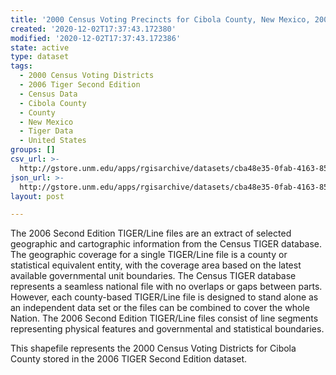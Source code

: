 ```yaml
---
title: '2000 Census Voting Precincts for Cibola County, New Mexico, 2006se TIGER'
created: '2020-12-02T17:37:43.172380'
modified: '2020-12-02T17:37:43.172386'
state: active
type: dataset
tags:
  - 2000 Census Voting Districts
  - 2006 Tiger Second Edition
  - Census Data
  - Cibola County
  - County
  - New Mexico
  - Tiger Data
  - United States
groups: []
csv_url: >-
  http://gstore.unm.edu/apps/rgisarchive/datasets/cba48e35-0fab-4163-854e-5a2223eb4742/tgr2006se_cibo_vtd00.derived.csv
json_url: >-
  http://gstore.unm.edu/apps/rgisarchive/datasets/cba48e35-0fab-4163-854e-5a2223eb4742/tgr2006se_cibo_vtd00.derived.json
layout: post

---
```

The 2006 Second Edition TIGER/Line files are an extract of selected geographic and cartographic information from the Census TIGER database.  The geographic coverage for a single TIGER/Line file is a county or statistical equivalent entity, with the coverage area based on the latest available governmental unit boundaries. The Census TIGER database represents a seamless national file with no overlaps or gaps between parts.  However, each county-based TIGER/Line file is designed to stand alone as an independent data set or the files can be combined to cover the whole Nation.  The 2006 Second Edition  TIGER/Line files consist of line segments representing physical features and governmental and statistical boundaries.  

This shapefile represents the 2000 Census Voting Districts for Cibola County stored in the 2006 TIGER Second Edition dataset.
